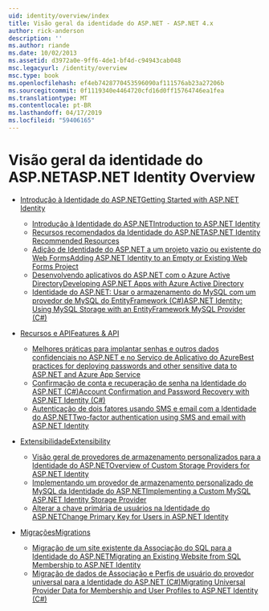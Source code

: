 ```yaml
---
uid: identity/overview/index
title: Visão geral da identidade do ASP.NET - ASP.NET 4.x
author: rick-anderson
description: ''
ms.author: riande
ms.date: 10/02/2013
ms.assetid: d3972a0e-9ff6-4de1-bf4d-c94943cab048
msc.legacyurl: /identity/overview
msc.type: book
ms.openlocfilehash: ef4eb7428770453596090af111576ab23a27206b
ms.sourcegitcommit: 0f1119340e4464720cfd16d0ff15764746ea1fea
ms.translationtype: MT
ms.contentlocale: pt-BR
ms.lasthandoff: 04/17/2019
ms.locfileid: "59406165"
---
```

# <a name="aspnet-identity-overview"></a><span data-ttu-id="d67ae-102">Visão geral da identidade do ASP.NET</span><span class="sxs-lookup"><span data-stu-id="d67ae-102">ASP.NET Identity Overview</span></span>

- [<span data-ttu-id="d67ae-103">Introdução à Identidade do ASP.NET</span><span class="sxs-lookup"><span data-stu-id="d67ae-103">Getting Started with ASP.NET Identity</span></span>](getting-started/index.md)

    - [<span data-ttu-id="d67ae-104">Introdução à Identidade do ASP.NET</span><span class="sxs-lookup"><span data-stu-id="d67ae-104">Introduction to ASP.NET Identity</span></span>](getting-started/introduction-to-aspnet-identity.md)
    - [<span data-ttu-id="d67ae-105">Recursos recomendados da Identidade do ASP.NET</span><span class="sxs-lookup"><span data-stu-id="d67ae-105">ASP.NET Identity Recommended Resources</span></span>](getting-started/aspnet-identity-recommended-resources.md)
    - [<span data-ttu-id="d67ae-106">Adição de Identidade do ASP.NET a um projeto vazio ou existente do Web Forms</span><span class="sxs-lookup"><span data-stu-id="d67ae-106">Adding ASP.NET Identity to an Empty or Existing Web Forms Project</span></span>](getting-started/adding-aspnet-identity-to-an-empty-or-existing-web-forms-project.md)
    - [<span data-ttu-id="d67ae-107">Desenvolvendo aplicativos do ASP.NET com o Azure Active Directory</span><span class="sxs-lookup"><span data-stu-id="d67ae-107">Developing ASP.NET Apps with Azure Active Directory</span></span>](getting-started/developing-aspnet-apps-with-windows-azure-active-directory.md)
    - [<span data-ttu-id="d67ae-108">Identidade do ASP.NET: Usar o armazenamento do MySQL com um provedor de MySQL do EntityFramework (C#)</span><span class="sxs-lookup"><span data-stu-id="d67ae-108">ASP.NET Identity: Using MySQL Storage with an EntityFramework MySQL Provider (C#)</span></span>](getting-started/aspnet-identity-using-mysql-storage-with-an-entityframework-mysql-provider.md)
- [<span data-ttu-id="d67ae-109">Recursos e API</span><span class="sxs-lookup"><span data-stu-id="d67ae-109">Features & API</span></span>](features-api/index.md)

    - [<span data-ttu-id="d67ae-110">Melhores práticas para implantar senhas e outros dados confidenciais no ASP.NET e no Serviço de Aplicativo do Azure</span><span class="sxs-lookup"><span data-stu-id="d67ae-110">Best practices for deploying passwords and other sensitive data to ASP.NET and Azure App Service</span></span>](features-api/best-practices-for-deploying-passwords-and-other-sensitive-data-to-aspnet-and-azure.md)
    - [<span data-ttu-id="d67ae-111">Confirmação de conta e recuperação de senha na Identidade do ASP.NET (C#)</span><span class="sxs-lookup"><span data-stu-id="d67ae-111">Account Confirmation and Password Recovery with ASP.NET Identity (C#)</span></span>](features-api/account-confirmation-and-password-recovery-with-aspnet-identity.md)
    - [<span data-ttu-id="d67ae-112">Autenticação de dois fatores usando SMS e email com a Identidade do ASP.NET</span><span class="sxs-lookup"><span data-stu-id="d67ae-112">Two-factor authentication using SMS and email with ASP.NET Identity</span></span>](features-api/two-factor-authentication-using-sms-and-email-with-aspnet-identity.md)
- [<span data-ttu-id="d67ae-113">Extensibilidade</span><span class="sxs-lookup"><span data-stu-id="d67ae-113">Extensibility</span></span>](extensibility/index.md)

    - [<span data-ttu-id="d67ae-114">Visão geral de provedores de armazenamento personalizados para a Identidade do ASP.NET</span><span class="sxs-lookup"><span data-stu-id="d67ae-114">Overview of Custom Storage Providers for ASP.NET Identity</span></span>](extensibility/overview-of-custom-storage-providers-for-aspnet-identity.md)
    - [<span data-ttu-id="d67ae-115">Implementando um provedor de armazenamento personalizado de MySQL da Identidade do ASP.NET</span><span class="sxs-lookup"><span data-stu-id="d67ae-115">Implementing a Custom MySQL ASP.NET Identity Storage Provider</span></span>](extensibility/implementing-a-custom-mysql-aspnet-identity-storage-provider.md)
    - [<span data-ttu-id="d67ae-116">Alterar a chave primária de usuários na Identidade do ASP.NET</span><span class="sxs-lookup"><span data-stu-id="d67ae-116">Change Primary Key for Users in ASP.NET Identity</span></span>](extensibility/change-primary-key-for-users-in-aspnet-identity.md)
- [<span data-ttu-id="d67ae-117">Migrações</span><span class="sxs-lookup"><span data-stu-id="d67ae-117">Migrations</span></span>](migrations/index.md)

    - [<span data-ttu-id="d67ae-118">Migração de um site existente da Associação do SQL para a Identidade do ASP.NET</span><span class="sxs-lookup"><span data-stu-id="d67ae-118">Migrating an Existing Website from SQL Membership to ASP.NET Identity</span></span>](migrations/migrating-an-existing-website-from-sql-membership-to-aspnet-identity.md)
    - [<span data-ttu-id="d67ae-119">Migração de dados de Associação e Perfis de usuário do provedor universal para a Identidade do ASP.NET (C#)</span><span class="sxs-lookup"><span data-stu-id="d67ae-119">Migrating Universal Provider Data for Membership and User Profiles to ASP.NET Identity (C#)</span></span>](migrations/migrating-universal-provider-data-for-membership-and-user-profiles-to-aspnet-identity.md)
